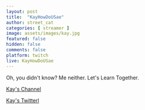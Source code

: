 ```yaml
---
layout: post
title:  "KayHowDoUSae"
author: street_cat
categories: [ streamer ]
image: assets/images/kay.jpg
featured: false
hidden: false
comments: false
platform: twitch
live: KayHowDoUSae
---
```


Oh, you didn't know? Me neither. Let's Learn Together.

<a href="https://www.twitch.tv/kayhowdousae">Kay's Channel</a>

<a href="https://x.com/HowDoUSae">Kay's Twitterl</a>
